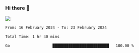 ### Hi there 👋️

![](https://komarev.com/ghpvc/?username=Loner1024)

<!--START_SECTION:waka-->

```txt
From: 16 February 2024 - To: 23 February 2024

Total Time: 1 hr 40 mins

Go                   █████████████████████████   100.00 %
```

<!--END_SECTION:waka-->



